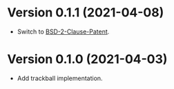 # Version 0.1.1 (2021-04-08)

  * Switch to [BSD-2-Clause-Patent](LICENSES/BSD-2-Clause-Patent.md).

# Version 0.1.0 (2021-04-03)

  * Add trackball implementation.
